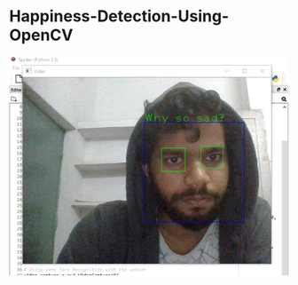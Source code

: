 # Happiness-Detection-Using-OpenCV


![](https://github.com/pashupati98/Happiness-Detection-Using-OpenCV/blob/master/ezgif.com-video-to-gif.gif)
